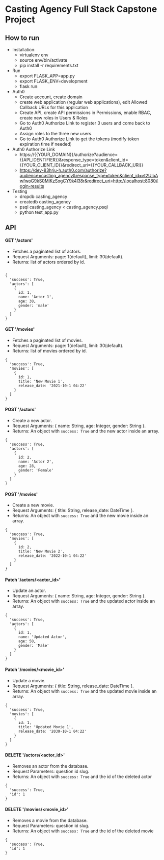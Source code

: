 # Casting Agency Full Stack Capstone Project

## How to run

* Installation
    * virtualenv env
    * source env/bin/activate
    * pip install -r requirements.txt
* Run
    * export FLASK_APP=app.py
    * export FLASK_ENV=development
    * flask run
* Auth0
    * Create account, create domain
    * create web application (regular web applications), edit Allowed Callback URLs for this application
    * Create API, create API permissions in Permissions, enable RBAC, create new roles in Users & Roles
    * Go to Auth0 Authorize Link to register 3 users and come back to Auth0
    * Assign roles to the three new users
    * Go to Auth0 Authorize Link to get the tokens (modify token expiration time if needed)
* Auth0 Authorize Link
    * https://{{YOUR_DOMAIN}}/authorize?audience={{API_IDENTIFIER}}&response_type=token&client_id={{YOUR_CLIENT_ID}}&redirect_uri={{YOUR_CALLBACK_URI}}
    * https://dev-83hrju-h.auth0.com/authorize?audience=casting_agency&response_type=token&client_id=vt2UlbAwfwoG9kS0MIKzSogCY9k4I38r&redirect_uri=http://localhost:8080/login-results
* Testing
    * dropdb casting_agency
    * createdb casting_agency
    * psql casting_agency < casting_agency.psql
    * python test_app.py


## API

#### GET '/actors'
- Fetches a paginated list of actors.
- Request Arguments: page: 1(default), limit: 30(default).
- Returns: list of actors ordered by id.
```

{
  'success': True,
  'actors': [
    {
      id: 1,
      name: 'Actor 1',
      age: 30,
      gender: 'male'
    }
  ]
}
```

#### GET '/movies'
- Fetches a paginated list of movies.
- Request Arguments: page: 1(default), limit: 30(default).
- Returns: list of movies ordered by id.
```
{
  'success': True,
  'movies': [
    {
      id: 1,
      title: 'New Movie 1',
      release_date: '2021-10-1 04:22'
    }
  ]
}
```

#### POST '/actors'
- Create a new actor.
- Request Arguments: { name: String, age: Integer, gender: String }.
- Returns: An object with `success: True` and the new actor inside an array.
```
{
  'success': True,
  'actors': [
    {
      id: 2,
      name: 'Actor 2',
      age: 28,
      gender: 'Female'
    }
  ]
}
```

#### POST '/movies'
- Create a new movie.
- Request Arguments: { title: String, release_date: DateTime }.
- Returns: An object with `success: True` and the new movie inside an array.
```
{
  'success': True,
  'movies': [
    {
      id: 2,
      title: 'New Movie 2',
      release_date: '2022-10-1 04:22'
    }
  ]
}
```

#### Patch '/actors/<actor_id>'
- Update an actor.
- Request Arguments: { name: String, age: Integer, gender: String }.
- Returns: An object with `success: True` and the updated actor inside an array.
```
{
  'success': True,
  'actors': [
    {
      id: 1,
      name: 'Updated Actor',
      age: 50,
      gender: 'Male'
    }
  ]
}
```

#### Patch '/movies/<movie_id>'
- Update a movie.
- Request Arguments: { title: String, release_date: DateTime }.
- Returns: An object with `success: True` and the updated movie inside an array.
```
{
  'success': True,
  'movies': [
    {
      id: 1,
      title: 'Updated Movie 1',
      release_date: '2030-10-1 04:22'
    }
  ]
}
```

#### DELETE '/actors/<actor_id>'
- Removes an actor from the database.
- Request Parameters: question id slug.
- Returns: An object with `success: True` and the id of the deleted actor
```
{
  'success': True,
  'id': 1
}
```

#### DELETE '/movies/<movie_id>'
- Removes a movie from the database.
- Request Parameters: question id slug.
- Returns: An object with `success: True` and the id of the deleted movie
```
{
  'success': True,
  'id': 1
}
```
